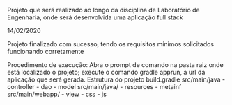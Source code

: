 
Projeto que será realizado ao longo da disciplina de Laboratório de Engenharia, onde será desenvolvida uma aplicação full stack

14/02/2020


Projeto finalizado com sucesso, tendo os requisitos mínimos solicitados funcionando corretamente

Procedimento de execução:
Abra o prompt de comando na pasta raiz onde está localizado o projeto; execute o comando gradle apprun, a url da aplicação que será gerada.
Estrutura do projeto
build.gradle
src/main/java - controller - dao - model
src/main/java/ - resources - metainf
src/main/webapp/ - view - css - js
